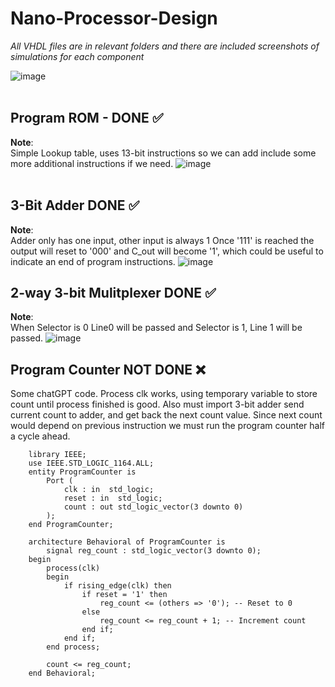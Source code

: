# Nano-Processor-Design

*All VHDL files are in relevant folders and there are included screenshots of simulations for each component*

![image](https://github.com/psychlone77/Nano-Processor-Design/assets/127029023/24b7ac63-57e2-49fd-9400-5081940fa8f5)
<br>
<br>


## Program ROM - DONE ✅

**Note**:<br>
Simple Lookup table, uses 13-bit instructions so we can add include some more additional instructions if we need.
![image](https://github.com/psychlone77/Nano-Processor-Design/assets/127029023/df47c82d-e4ca-4464-bb0a-e5ca35c50dea)
<br>
<br>


## 3-Bit Adder DONE ✅

**Note**:<br>
Adder only has one input, other input is always 1
Once '111' is reached the output will reset to '000' and C_out will become '1', which could be useful to indicate an end of program instructions.
![image](https://github.com/psychlone77/Nano-Processor-Design/assets/127029023/a131ad93-793b-46b9-9848-7504357e587c)
<br>


## 2-way 3-bit Mulitplexer DONE ✅

**Note**:<br>
When Selector is 0 Line0 will be passed and Selector is 1, Line 1 will be passed.
![image](https://github.com/psychlone77/Nano-Processor-Design/assets/127029023/f74aad5e-7c33-4791-9f12-1a113e32515f)


## Program Counter NOT DONE ❌
Some chatGPT code. Process clk works, using temporary variable to store count until process finished is good. Also must import 3-bit adder send current count to adder, and get back the next count value.
Since next count would depend on previous instruction we must run the program counter half a cycle ahead.

        library IEEE;
        use IEEE.STD_LOGIC_1164.ALL;
        entity ProgramCounter is
            Port (
                clk : in  std_logic;
                reset : in  std_logic;
                count : out std_logic_vector(3 downto 0)
            );
        end ProgramCounter;

        architecture Behavioral of ProgramCounter is
            signal reg_count : std_logic_vector(3 downto 0);
        begin
            process(clk)
            begin
                if rising_edge(clk) then
                    if reset = '1' then
                        reg_count <= (others => '0'); -- Reset to 0
                    else
                        reg_count <= reg_count + 1; -- Increment count
                    end if;
                end if;
            end process;

            count <= reg_count;
        end Behavioral;
